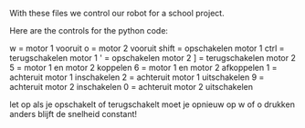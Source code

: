With these files we control our robot for a school project.

Here are the controls for the python code:

w = motor 1 vooruit
o = motor 2 vooruit
shift = opschakelen motor 1
ctrl = terugschakelen motor 1
' = opschakelen motor 2
] = terugschakelen motor 2
5 = motor 1 en motor 2 koppelen
6 = motor 1 en motor 2 afkoppelen
1 = achteruit motor 1 inschakelen
2 = achteruit motor 1 uitschakelen
9 = achteruit motor 2 inschakelen
0 = achteruit motor 2 uitschakelen

let op als je opschakelt of terugschakelt moet je opnieuw op w of o drukken
anders blijft de snelheid constant!
